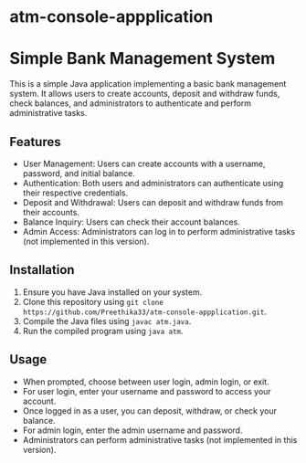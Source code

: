 # atm-console-appplication

 
# Simple Bank Management System

This is a simple Java application implementing a basic bank management system. It allows users to create accounts, deposit and withdraw funds, check balances, and administrators to authenticate and perform administrative tasks.

## Features

- User Management: Users can create accounts with a username, password, and initial balance.
- Authentication: Both users and administrators can authenticate using their respective credentials.
- Deposit and Withdrawal: Users can deposit and withdraw funds from their accounts.
- Balance Inquiry: Users can check their account balances.
- Admin Access: Administrators can log in to perform administrative tasks (not implemented in this version).

## Installation

1. Ensure you have Java installed on your system.
2. Clone this repository using `git clone https://github.com/Preethika33/atm-console-appplication.git`.
3. Compile the Java files using `javac atm.java`.
4. Run the compiled program using `java atm`.

## Usage

- When prompted, choose between user login, admin login, or exit.
- For user login, enter your username and password to access your account.
- Once logged in as a user, you can deposit, withdraw, or check your balance.
- For admin login, enter the admin username and password.
- Administrators can perform administrative tasks (not implemented in this version).




